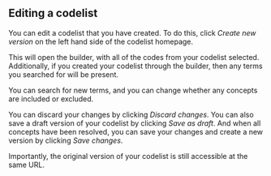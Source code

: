 ## Editing a codelist

You can edit a codelist that you have created.
To do this, click _Create new version_ on the left hand side of the codelist homepage.

This will open the builder, with all of the codes from your codelist selected.
Additionally, if you created your codelist through the builder,
then any terms you searched for will be present.

You can search for new terms,
and you can change whether any concepts are included or excluded.

You can discard your changes by clicking _Discard changes_.
You can also save a draft version of your codelist by clicking _Save as draft_.
And when all concepts have been resolved,
you can save your changes and create a new version by clicking _Save changes_.

Importantly, the original version of your codelist is still accessible at the same URL.
